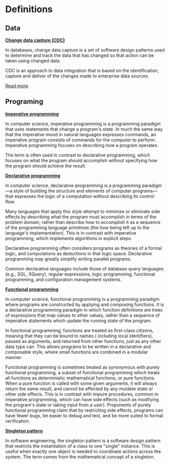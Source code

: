 # Definitions

## Data

**<u>Change data capture (CDC)</u>**

In databases, change data capture is a set of software design patterns used to determine and track the data that has changed so that action can be taken using changed data.

CDC is an approach to data integration that is based on the identification, capture and deliver of the changes made to enterprise data sources.

[Read more](https://en.wikipedia.org/wiki/Change_data_capture).

## Programing

**<u>Imperative programming</u>**

In computer science, imperative programming is a programming paradigm that uses statements that change a program's state. In much the same way that
the imperative mood in natural languages expresses commands, an imperative program consists of commands for the computer to perform. Imperative
programming focuses on describing how a program operates.

The term is often used in contrast to declarative programming, which focuses on what the program should accomplish without specifying how the program
should achieve the result.

**<u>Declarative programming</u>**

In computer science, declarative programming is a programming paradigm—a style of building the structure and elements of computer programs—that
expresses the logic of a computation without describing its control flow.

Many languages that apply this style attempt to minimize or eliminate side effects by describing what the program must accomplish in terms of the
problem domain, rather than describe how to accomplish it as a sequence of the programming language primitives (the how being left up to the
language's implementation). This is in contrast with imperative programming, which implements algorithms in explicit steps.

Declarative programming often considers programs as theories of a formal logic, and computations as deductions in that logic space. Declarative
programming may greatly simplify writing parallel programs.

Common declarative languages include those of database query languages (e.g., SQL, XQuery), regular expressions, logic programming, functional
programming, and configuration management systems.

**<u>Functional programming</u>**

In computer science, functional programming is a programming paradigm where programs are constructed by applying and composing functions. It is a
declarative programming paradigm in which function definitions are trees of expressions that map values to other values, rather than a sequence of
imperative statements which update the running state of the program.

In functional programming, functions are treated as first-class citizens, meaning that they can be bound to names (
including local identifiers), passed as arguments, and returned from other functions, just as any other data type can. This allows programs to be
written in a declarative and composable style, where small functions are combined in a modular manner.

Functional programming is sometimes treated as synonymous with purely functional programming, a subset of functional programming which treats all
functions as deterministic mathematical functions, or pure functions. When a pure function is called with some given arguments, it will always return
the same result, and cannot be affected by any mutable state or other side effects. This is in contrast with impure procedures, common in imperative
programming, which can have side effects (such as modifying the program's state or taking input from a user). Proponents of purely functional
programming claim that by restricting side effects, programs can have fewer bugs, be easier to debug and test, and be more suited to formal
verification.

**<u>Singleton pattern</u>**

In software engineering, the singleton pattern is a software design pattern that restricts the instantiation of a class to one "single" instance. This
is useful when exactly one object is needed to coordinate actions across the system. The term comes from the mathematical concept of a singleton.